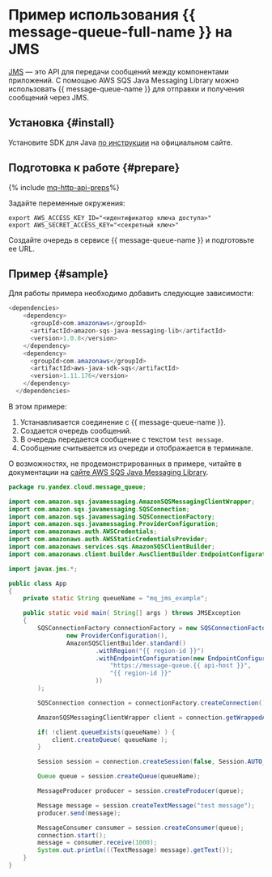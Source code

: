 # Пример использования {{ message-queue-full-name }} на JMS

[JMS](https://www.oracle.com/technetwork/java/jms/index.html) — это API для передачи сообщений между компонентами приложений. С помощью AWS SQS Java Messaging Library можно использовать {{ message-queue-name }} для отправки и получения сообщений через JMS. 

## Установка {#install}

Установите SDK для Java [по инструкции](https://docs.aws.amazon.com/en_us/sdk-for-java/v1/developer-guide/setup-install.html) на официальном сайте.

## Подготовка к работе {#prepare}

{% include [mq-http-api-preps](../_includes_service/mq-http-api-preps-sdk.md)%}

Задайте переменные окружения:

```
export AWS_ACCESS_KEY_ID="<идентификатор ключа доступа>"
export AWS_SECRET_ACCESS_KEY="<секретный ключ>"
```

Создайте очередь в сервисе {{ message-queue-name }} и подготовьте ее URL.

## Пример {#sample}
Для работы примера необходимо добавить следующие зависимости:
```java
<dependencies>
    <dependency>
      <groupId>com.amazonaws</groupId>
      <artifactId>amazon-sqs-java-messaging-lib</artifactId>
      <version>1.0.8</version>
    </dependency>
    <dependency>
      <groupId>com.amazonaws</groupId>
      <artifactId>aws-java-sdk-sqs</artifactId>
      <version>1.11.176</version>
    </dependency>
  </dependencies>
```

В этом примере: 

1. Устанавливается соединение с {{ message-queue-name }}. 
1. Создается очередь сообщений.
1. В очередь передается сообщение с текстом `test message`.
1. Сообщение считывается из очереди и отображается в терминале.

О возможностях, не продемонстрированных в примере, читайте в документации на [сайте AWS SQS Java Messaging Library](https://docs.aws.amazon.com/AWSSimpleQueueService/latest/SQSDeveloperGuide/sqs-java-message-service-jms-client.html).

```java
package ru.yandex.cloud.message_queue;

import com.amazon.sqs.javamessaging.AmazonSQSMessagingClientWrapper;
import com.amazon.sqs.javamessaging.SQSConnection;
import com.amazon.sqs.javamessaging.SQSConnectionFactory;
import com.amazon.sqs.javamessaging.ProviderConfiguration;
import com.amazonaws.auth.AWSCredentials;
import com.amazonaws.auth.AWSStaticCredentialsProvider;
import com.amazonaws.services.sqs.AmazonSQSClientBuilder;
import com.amazonaws.client.builder.AwsClientBuilder.EndpointConfiguration;

import javax.jms.*;

public class App
{
    private static String queueName = "mq_jms_example";

    public static void main( String[] args ) throws JMSException
    {
        SQSConnectionFactory connectionFactory = new SQSConnectionFactory(
                new ProviderConfiguration(),
                AmazonSQSClientBuilder.standard()
                        .withRegion("{{ region-id }}")
                        .withEndpointConfiguration(new EndpointConfiguration(
                            "https://message-queue.{{ api-host }}",
                            "{{ region-id }}"
                        ))
        );

        SQSConnection connection = connectionFactory.createConnection();

        AmazonSQSMessagingClientWrapper client = connection.getWrappedAmazonSQSClient();

        if( !client.queueExists(queueName) ) {
            client.createQueue( queueName );
        }

        Session session = connection.createSession(false, Session.AUTO_ACKNOWLEDGE);

        Queue queue = session.createQueue(queueName);

        MessageProducer producer = session.createProducer(queue);

        Message message = session.createTextMessage("test message");
        producer.send(message);

        MessageConsumer consumer = session.createConsumer(queue);
        connection.start();
        message = consumer.receive(1000);
        System.out.println(((TextMessage) message).getText());
    }
}
```